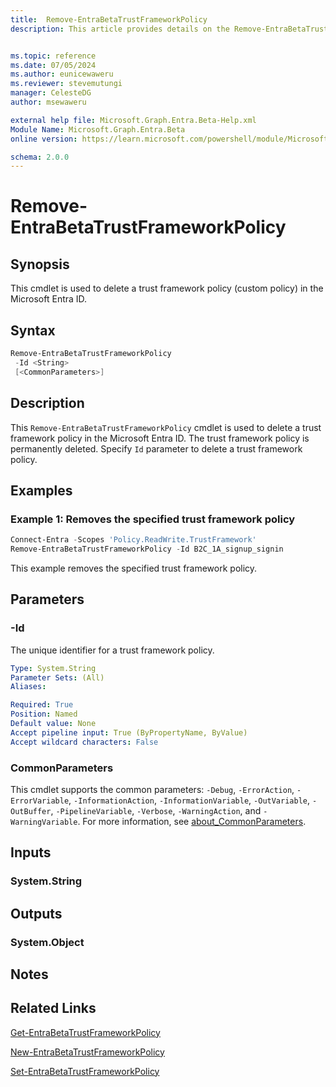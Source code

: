 ```yaml
---
title:  Remove-EntraBetaTrustFrameworkPolicy
description: This article provides details on the Remove-EntraBetaTrustFrameworkPolicy command.


ms.topic: reference
ms.date: 07/05/2024
ms.author: eunicewaweru
ms.reviewer: stevemutungi
manager: CelesteDG
author: msewaweru

external help file: Microsoft.Graph.Entra.Beta-Help.xml
Module Name: Microsoft.Graph.Entra.Beta
online version: https://learn.microsoft.com/powershell/module/Microsoft.Graph.Entra.Beta/Remove-EntraBetaTrustFrameworkPolicy

schema: 2.0.0
---
```


# Remove-EntraBetaTrustFrameworkPolicy

## Synopsis

This cmdlet is used to delete a trust framework policy (custom policy) in the Microsoft Entra ID.

## Syntax

```powershell
Remove-EntraBetaTrustFrameworkPolicy 
 -Id <String> 
 [<CommonParameters>]
```

## Description

This `Remove-EntraBetaTrustFrameworkPolicy` cmdlet is used to delete a trust framework policy in the Microsoft Entra ID. The trust framework policy is permanently deleted. Specify `Id` parameter to delete a trust framework policy.

## Examples

### Example 1: Removes the specified trust framework policy

```powershell
Connect-Entra -Scopes 'Policy.ReadWrite.TrustFramework'
Remove-EntraBetaTrustFrameworkPolicy -Id B2C_1A_signup_signin
```

This example removes the specified trust framework policy.

## Parameters

### -Id

The unique identifier for a trust framework policy.

```yaml
Type: System.String
Parameter Sets: (All)
Aliases:

Required: True
Position: Named
Default value: None
Accept pipeline input: True (ByPropertyName, ByValue)
Accept wildcard characters: False
```

### CommonParameters

This cmdlet supports the common parameters: `-Debug`, `-ErrorAction`, `-ErrorVariable`, `-InformationAction`, `-InformationVariable`, `-OutVariable`, `-OutBuffer`, `-PipelineVariable`, `-Verbose`, `-WarningAction`, and `-WarningVariable`. For more information, see [about_CommonParameters](https://go.microsoft.com/fwlink/?LinkID=113216).

## Inputs

### System.String

## Outputs

### System.Object

## Notes

## Related Links

[Get-EntraBetaTrustFrameworkPolicy](Get-EntraBetaTrustFrameworkPolicy.md)

[New-EntraBetaTrustFrameworkPolicy](New-EntraBetaTrustFrameworkPolicy.md)

[Set-EntraBetaTrustFrameworkPolicy](Set-EntraBetaTrustFrameworkPolicy.md)
